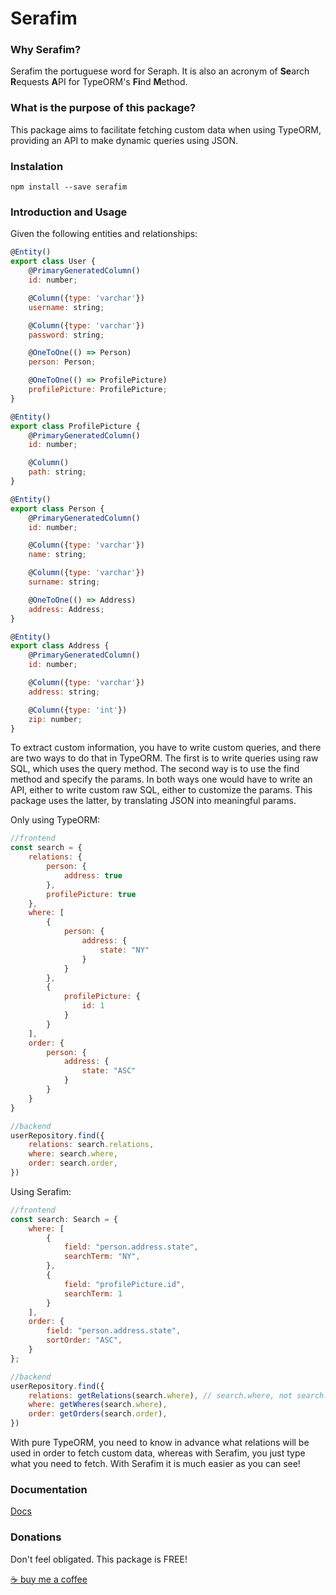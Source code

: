 # Serafim

### Why Serafim?

Serafim the portuguese word for Seraph. It is also an acronym of **Se**arch **R**equests **A**PI for TypeORM's **Fi**nd **M**ethod.

### What is the purpose of this package?

This package aims to facilitate fetching custom data when using TypeORM, providing an API to make dynamic queries using JSON.

### Instalation

```
npm install --save serafim
```

### Introduction and Usage

Given the following entities and relationships:

```jsx
@Entity()
export class User {
	@PrimaryGeneratedColumn()
	id: number;

	@Column({type: 'varchar'})
	username: string;

	@Column({type: 'varchar'})
	password: string;

	@OneToOne(() => Person)
	person: Person;

	@OneToOne(() => ProfilePicture)
	profilePicture: ProfilePicture;
}
```

```jsx
@Entity()
export class ProfilePicture {
	@PrimaryGeneratedColumn()
	id: number;

	@Column()
	path: string;
}
```

```jsx
@Entity()
export class Person {
	@PrimaryGeneratedColumn()
	id: number;

	@Column({type: 'varchar'})
	name: string;

	@Column({type: 'varchar'})
	surname: string;

	@OneToOne(() => Address)
	address: Address;
}
```

```jsx
@Entity()
export class Address {
	@PrimaryGeneratedColumn()
	id: number;

	@Column({type: 'varchar'})
	address: string;

	@Column({type: 'int'})
	zip: number;
}
```

To extract custom information, you have to write custom queries, and there are two ways to do that in TypeORM. The first is to write queries using raw SQL, which uses the query method. The second way is to use the find method and specify the params. In both ways one would have to write an API, either to write custom raw SQL, either to customize the params. This package uses the latter, by translating JSON into meaningful params.

Only using TypeORM:

```jsx
//frontend
const search = {
	relations: {
		person: {
			address: true
		},
		profilePicture: true
	},
	where: [
		{
			person: {
				address: {
					state: "NY"
				}
			}
		},
		{
			profilePicture: {
				id: 1
			}
		}
	],
	order: {
		person: {
			address: {
				state: "ASC"
			}
		}
	}
}

//backend
userRepository.find({
	relations: search.relations,
	where: search.where,
	order: search.order,
})
```

Using Serafim:

```jsx
//frontend
const search: Search = {
	where: [
		{
			field: "person.address.state",
			searchTerm: "NY",
		},
		{
			field: "profilePicture.id",
			searchTerm: 1
		}
	],
	order: {
		field: "person.address.state",
		sortOrder: "ASC",
	}
};

//backend
userRepository.find({
	relations: getRelations(search.where), // search.where, not search.relations
	where: getWheres(search.where),
	order: getOrders(search.order),
})
```

With pure TypeORM, you need to know in advance what relations will be used in order to fetch custom data, whereas with Serafim, you just type what you need to fetch. With Serafim it is much easier as you can see!

### Documentation

[Docs](https://serafim.gabrielhk.dev/)

### Donations

Don't feel obligated. This package is FREE!

[☕️ buy me a coffee](https://ko-fi.com/gabrielhk97)
